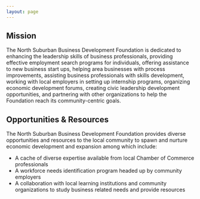 ```yaml
---
layout: page
---
```


## Mission

The North Suburban Business Development Foundation is dedicated to enhancing the leadership skills of business professionals, providing effective employment search programs for individuals, offering assistance to new business start ups, helping area businesses with process improvements, assisting business professionals with skills development, working with local employers in setting up internship programs, organizing economic development forums, creating civic leadership development opportunities, and partnering with other organizations to help the Foundation reach its community-centric goals.

## Opportunities & Resources
The North Suburban Business Development Foundation provides diverse opportunities and resources to the local community to spawn and nurture economic development and expansion among which include:

- A cache of diverse expertise available from local Chamber of Commerce professionals
- A workforce needs identification program headed up by community employers
- A collaboration with local learning institutions and community organizations to study business related needs and provide resources
